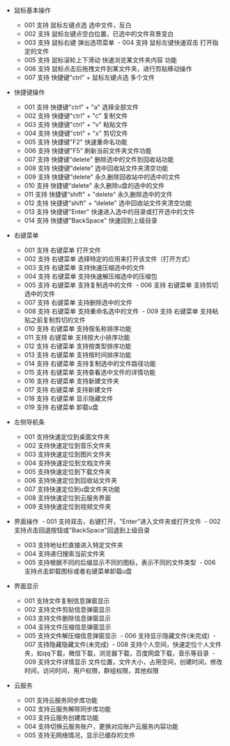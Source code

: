- 鼠标基本操作 
  - 001 支持 鼠标左键点选 选中文件，反白
  - 002 支持 鼠标左键点空白位置，已选中的文件背景变白
  - 003 支持 鼠标右键 弹出选项菜单
  - 004 支持 鼠标左键快速双击 打开指定的文件
  - 005 支持 鼠标滚轮上下滑动 快速浏览某文件夹内容 功能
  - 006 支持 鼠标点击后拖拽文件到某文件夹，进行剪贴移动操作
  - 007 支持 快捷键"ctrl" + 鼠标左键点选 多个文件

- 快捷键操作
  - 001 支持 快捷键"ctrl" + "a" 选择全部文件
  - 002 支持 快捷键"ctrl" + "c" 复制文件
  - 003 支持 快捷键"ctrl" + "v" 粘贴文件
  - 004 支持 快捷键"ctrl" + "x" 剪切文件
  - 005 支持 快捷键"F2" 快速重命名功能
  - 006 支持 快捷键"F5“ 刷新当前文件夹文件功能
  - 007 支持 快捷键“delete" 删除选中的文件到回收站功能
  - 008 支持 快捷键“delete" 选中回收站文件夹清空功能
  - 009 支持 快捷键“delete" 永久删除回收站中的选中的文件
  - 010 支持 快捷键“delete" 永久删除u盘的选中的文件
  - 011 支持 快捷键“shift" + "delete" 永久删除选中的文件
  - 012 支持 快捷键“shift" + “delete" 选中回收站文件夹清空功能
  - 013 支持 快捷键"Enter" 快速进入选中的目录或打开选中的文件
  - 014 支持 快捷键"BackSpace" 快速回到上级目录

- 右键菜单
  - 001 支持 右键菜单 打开文件
  - 002 支持 右键菜单 选择特定的应用来打开该文件（打开方式）
  - 003 支持 右键菜单 支持快速压缩选中的文件
  - 004 支持 右键菜单 支持快速解压缩选中的压缩包
  - 005 支持 右键菜单 支持复制选中的文件
  - 006 支持 右键菜单 支持剪切选中的文件
  - 007 支持 右键菜单 支持删除选中的文件
  - 008 支持 右键菜单 支持重命名选中的文件
  - 009 支持 右键菜单 支持粘贴之前复制剪切的文件
  - 010 支持 右键菜单 支持按名称排序功能
  - 011 支持 右键菜单 支持按大小排序功能
  - 012 支持 右键菜单 支持按类型排序功能
  - 013 支持 右键菜单 支持按时间排序功能
  - 014 支持 右键菜单 支持复制选中的文件路径功能
  - 015 支持 右键菜单 支持查看选中文件的详情功能
  - 016 支持 右键菜单 支持新建文件夹
  - 017 支持 右键菜单 支持新建文件
  - 018 支持 右键菜单 显示隐藏文件
  - 019 支持 右键菜单 卸载u盘

- 左侧导航条
  - 001 支持快速定位到桌面文件夹
  - 002 支持快速定位到音乐文件夹
  - 003 支持快速定位到图片文件夹
  - 004 支持快速定位到文档文件夹
  - 005 支持快速定位到下载文件夹
  - 006 支持快速定位到回收站文件夹
  - 007 支持快速定位到u盘文件夹功能
  - 008 支持快速定位到云服务界面
  - 009 支持快速定位到视频文件夹
- 界面操作
  - 001 支持双击，右键打开，"Enter"进入文件夹或打开文件
  - 002 支持点击回退按钮或"BackSpace"回退到上级目录
  - 003 支持地址栏直接进入特定文件夹
  - 004 支持递归搜索当前文件夹
  - 005 支持根据不同的后缀显示不同的图标，表示不同的文件类型
  - 006 支持点击卸载图标或者右键菜单卸载u盘
- 界面显示
  - 001 支持文件复制信息弹窗显示
  - 002 支持文件剪贴信息弹窗显示
  - 003 支持文件删除信息弹窗显示
  - 004 支持文件压缩信息弹窗显示
  - 005 支持文件解压缩信息弹窗显示
  - 006 支持显示隐藏文件(未完成)
  - 007 支持隐藏隐藏文件(未完成)
  - 008 支持个人空间，快速定位个人文件夹，如qq下载，微信下载，浏览器下载，百度网盘下载，音乐等目录
  - 009 支持文件详情显示 文件位置，文件大小，占用空间，创建时间，修改时间，访问时间，用户权限，群组权限，其他权限

- 云服务
  - 001 支持云服务同步库功能
  - 002 支持云服务解除同步库功能
  - 003 支持云服务创建库功能
  - 004 支持切换云服务账户，更换对应账户云服务内容功能
  - 005 支持无网络情况，显示已缓存的文件
